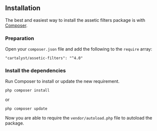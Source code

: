 ## Installation

The best and easiest way to install the assetic filters package is with [Composer](http://getcomposer.org).

### Preparation

Open your `composer.json` file and add the following to the `require` array:

	"cartalyst/assetic-filters": "^4.0"

### Install the dependencies

Run Composer to install or update the new requirement.

	php composer install

or

	php composer update

Now you are able to require the `vendor/autoload.php` file to autoload the package.
